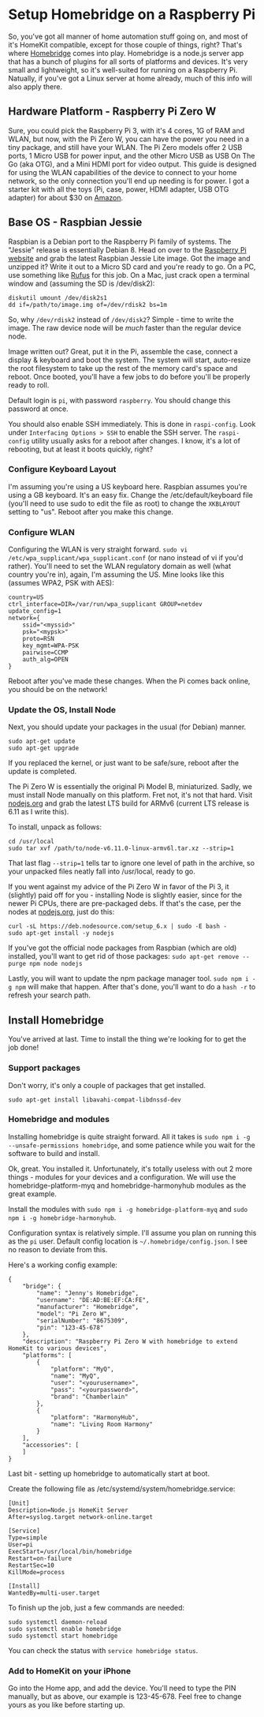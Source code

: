 # Setup Homebridge on a Raspberry Pi

So, you've got all manner of home automation stuff going on, and most of it's HomeKit compatible, except for those couple of things, right? That's where [Homebridge](https://github.com/nfarina/homebridge) comes into play. Homebridge is a node.js server app that has a bunch of plugins for all sorts of platforms and devices. It's very small and lightweight, so it's well-suited for running on a Raspberry Pi. Natually, if you've got a Linux server at home already, much of this info will also apply there.

## Hardware Platform - Raspberry Pi Zero W

Sure, you could pick the Raspberry Pi 3, with it's 4 cores, 1G of RAM and WLAN, but now, with the Pi Zero W, you can have the power you need in a tiny package, and still have your WLAN.  The Pi Zero models offer 2 USB ports, 1 Micro USB for power input, and the other Micro USB as USB On The Go (aka OTG), and a Mini HDMI port for video output. This guide is designed for using the WLAN capabilities of the device to connect to your home network, so the only connection you'll end up needing is for power. I got a starter kit with all the toys (Pi, case, power, HDMI adapter, USB OTG adapter) for about $30 on [Amazon](http://a.co/6huaId0).

## Base OS - Raspbian Jessie

Raspbian is a Debian port to the Raspberry Pi family of systems. The "Jessie" release is essentially Debian 8. Head on over to the [Raspberry Pi website](https://www.raspberrypi.org/downloads/raspbian/) and grab the latest Raspbian Jessie Lite image. Got the image and unzipped it? Write it out to a Micro SD card and you're ready to go. On a PC, use something like [Rufus](https://rufus.akeo.ie) for this job. On a Mac, just crack open a terminal window and (assuming the SD is /dev/disk2):

```
diskutil umount /dev/disk2s1
dd if=/path/to/image.img of=/dev/rdisk2 bs=1m
```

So, why `/dev/rdisk2` instead of `/dev/disk2`? Simple - time to write the image.  The raw device node will be *much* faster than the regular device node.

Image written out? Great, put it in the Pi, assemble the case, connect a display & keyboard and boot the system. The system will start, auto-resize the root filesystem to take up the rest of the memory card's space and reboot. Once booted, you'll have a few jobs to do before you'll be properly ready to roll.

Default login is `pi`, with password `raspberry`. You should change this password at once.

You should also enable SSH immediately. This is done in `raspi-config`.  Look under `Interfacing Options > SSH` to enable the SSH server. The `raspi-config` utility usually asks for a reboot after changes. I know, it's a lot of rebooting, but at least it boots quickly, right?

### Configure Keyboard Layout

I'm assuming you're using a US keyboard here. Raspbian assumes you're using a GB keyboard. It's an easy fix.  Change the /etc/default/keyboard file (you'll need to use sudo to edit the file as root) to change the `XKBLAYOUT` setting to "us".  Reboot after you make this change.

### Configure WLAN

Configuring the WLAN is very straight forward.  `sudo vi /etc/wpa_supplicant/wpa_supplicant.conf` (or nano instead of vi if you'd rather). You'll need to set the WLAN regulatory domain as well (what country you're in), again, I'm assuming the US. Mine looks like this (assumes WPA2, PSK with AES):

```
country=US
ctrl_interface=DIR=/var/run/wpa_supplicant GROUP=netdev
update_config=1
network={
	ssid="<myssid>"
	psk="<mypsk>"
	proto=RSN
	key_mgmt=WPA-PSK
	pairwise=CCMP
	auth_alg=OPEN
}
```
Reboot after you've made these changes. When the Pi comes back online, you should be on the network!

### Update the OS, Install Node

Next, you should update your packages in the usual (for Debian) manner.
```
sudo apt-get update
sudo apt-get upgrade
```
If you replaced the kernel, or just want to be safe/sure, reboot after the update is completed.

The Pi Zero W is essentially the original Pi Model B, miniaturized. Sadly, we must install Node manually on this platform.  Fret not, it's not that hard.  Visit [nodejs.org](https://nodejs.org/en/download/) and grab the latest LTS build for ARMv6 (current LTS release is 6.11 as I write this).

To install, unpack as follows:

```
cd /usr/local
sudo tar xvf /path/to/node-v6.11.0-linux-armv6l.tar.xz --strip=1
```
That last flag `--strip=1` tells tar to ignore one level of path in the archive, so your unpacked files neatly fall into /usr/local, ready to go.

If you went against my advice of the Pi Zero W in favor of the Pi 3, it (slightly) paid off for you - installing Node is slightly easier, since for the newer Pi CPUs, there are pre-packaged debs.  If that's the case, per the nodes at [nodejs.org](https://nodejs.org/en/download/package-manager/), just do this:

```
curl -sL https://deb.nodesource.com/setup_6.x | sudo -E bash -
sudo apt-get install -y nodejs
```
If you've got the official node packages from Raspbian (which are old) installed, you'll want to get rid of those packages: `sudo apt-get remove --purge npm node nodejs`

Lastly, you will want to update the npm package manager tool. `sudo npm i -g npm` will make that happen. After that's done, you'll want to do a `hash -r` to refresh your search path.

## Install Homebridge

You've arrived at last. Time to install the thing we're looking for to get the job done!

### Support packages

Don't worry, it's only a couple of packages that get installed.

```
sudo apt-get install libavahi-compat-libdnssd-dev
```

### Homebridge and modules

Installing homebridge is quite straight forward.  All it takes is `sudo npm i -g --unsafe-permissions homebridge`, and some patience while you wait for the software to build and install.

Ok, great. You installed it. Unfortunately, it's totally useless with out 2 more things - modules for your devices and a configuration. We will use the homebridge-platform-myq and homebridge-harmonyhub modules as the great example.

Install the modules with `sudo npm i -g homebridge-platform-myq` and `sudo npm i -g homebridge-harmonyhub`.

Configuration syntax is relatively simple.  I'll assume you plan on running this as the `pi` user. Default config location is `~/.homebridge/config.json`. I see no reason to deviate from this.

Here's a working config example:

```
{
    "bridge": {
        "name": "Jenny's Homebridge",
        "username": "DE:AD:BE:EF:CA:FE",
        "manufacturer": "Homebridge",
        "model": "Pi Zero W",
        "serialNumber": "8675309",
        "pin": "123-45-678"
    },
    "description": "Raspberry Pi Zero W with homebridge to extend HomeKit to various devices",
    "platforms": [
        {
            "platform": "MyQ",
            "name": "MyQ",
            "user": "<yourusername>",
            "pass": "<yourpassword>",
            "brand": "Chamberlain"
        },
        {
            "platform": "HarmonyHub",
            "name": "Living Room Harmony"
        }
    ],
    "accessories": [
    ]
}
```

Last bit - setting up homebridge to automatically start at boot.

Create the following file as /etc/systemd/system/homebridge.service:

```
[Unit]
Description=Node.js HomeKit Server
After=syslog.target network-online.target

[Service]
Type=simple
User=pi
ExecStart=/usr/local/bin/homebridge
Restart=on-failure
RestartSec=10
KillMode=process

[Install]
WantedBy=multi-user.target
```

To finish up the job, just a few commands are needed:

```
sudo systemctl daemon-reload
sudo systemctl enable homebridge
sudo systemctl start homebridge
```

You can check the status with `service homebridge status`.

### Add to HomeKit on your iPhone

Go into the Home app, and add the device. You'll need to type the PIN manually, but as above, our example is 123-45-678. Feel free to change yours as you like before starting up.
